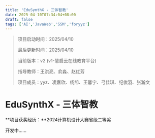 ```yaml
---
title: 'EduSynthX - 三体智教'
date: 2025-04-10T07:34:04+08:00
draft: false
tags: ['AI','JavaWeb','SSM','foryyz']
---
```


> 项目启动时间：2025/04/10
>
> 最后更新时间：2025/04/10
>
> 当前版本：v2 (v1-慧启云在线教育平台)
>
> 指导教师：王洪亮、俞淼、赵红芳
>
> 项目成员：yyz、凌嘉欣、杨旭、王馨宇、弓佳琪、纪俊羽、张瀚文

# EduSynthX - 三体智教

**项目获奖经历：**2024计算机设计大赛省级二等奖



开发中......

